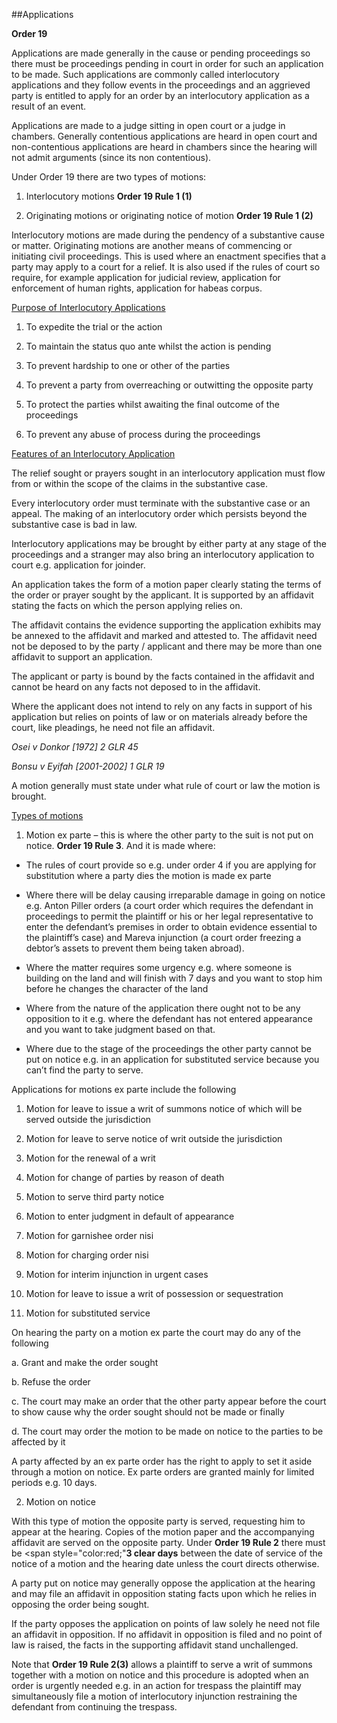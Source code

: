 
##Applications 

**Order 19**  

Applications are made generally in the cause or pending proceedings so there must be proceedings pending in court in order for such an application to be made. Such applications are commonly called interlocutory applications and they follow events in the proceedings and an aggrieved party is entitled to apply for an order by an interlocutory application as a result of an event.

Applications are made to a judge sitting in open court or a judge in chambers. Generally contentious applications are heard in open court and non-contentious applications are heard in chambers since the hearing will not admit arguments (since its non contentious). 

Under Order 19 there are two types of motions:

1. Interlocutory motions **Order 19 Rule 1 (1)**

2. Originating motions or originating notice of motion **Order 19 Rule 1 (2)**

Interlocutory motions are made during the pendency of a substantive cause or matter. Originating motions are another means of commencing or initiating civil proceedings. This is used where an enactment specifies that a party may apply to a court for a relief. It is also used if the rules of court so require, for example application for judicial review, application for enforcement of human rights, application for habeas corpus.

<u>Purpose of Interlocutory Applications</u>

1. To expedite the trial or the action

2. To maintain the status quo ante whilst the action is pending

3. To prevent hardship to one or other of the parties

4. To prevent a party from overreaching or outwitting the opposite party

5. To protect the parties whilst awaiting the final outcome of the proceedings

6. To prevent any abuse of process during the proceedings

<u>Features of an Interlocutory Application</u>

The relief sought or prayers sought in an interlocutory application must flow from or within the scope of the claims in the substantive case. 

Every interlocutory order must terminate with the substantive case or an appeal.
The making of an interlocutory order which persists beyond the substantive case is bad in law. 

Interlocutory applications may be brought by either party at any stage of the proceedings and a stranger may also bring an interlocutory application to court e.g. application for joinder.

An application takes the form of a motion paper clearly stating the terms of the order or prayer sought by the applicant. It is supported by an affidavit stating the facts on which the person applying relies on. 

The affidavit contains the evidence supporting the application exhibits may be annexed to the affidavit and marked and attested to. The affidavit need not be deposed to by the party / applicant and there may be more than one affidavit to support an application. 

The applicant or party is bound by the facts contained in the affidavit and cannot be heard on any facts not deposed to in the affidavit. 

Where the applicant does not intend to rely on any facts in support of his application but relies on points of law or on materials already before the court, like pleadings, he need not file an affidavit. 

*Osei v Donkor [1972] 2 GLR 45* 

*Bonsu v Eyifah [2001-2002] 1 GLR 19* 

A motion generally must state under what rule of court or law the motion is brought. 

<u>Types of motions</u>

1. Motion ex parte – this is where the other party to the suit is not put on notice. **Order 19 Rule 3**. And it is made where:

  * The rules of court provide so e.g. under order 4 if you are applying for substitution where a party dies the motion is made ex parte

  * Where there will be delay causing irreparable damage in going on notice e.g. Anton Piller orders (a court order which requires the defendant in proceedings to permit the plaintiff or his or her legal representative to enter the defendant’s premises in order to obtain evidence essential to the plaintiff’s case) and Mareva injunction (a court order freezing a debtor’s assets to prevent them being taken abroad).

  * Where the matter requires some urgency e.g. where someone is building on the land and will finish with 7 days and you want to stop him before he changes the character of the land

  * Where from the nature of the application there ought not to be any opposition to it e.g. where the defendant has not entered appearance and you want to take judgment based on that.

  * Where due to the stage of the proceedings the other party cannot be put on notice e.g. in an application for substituted service because you can’t find the party to serve.

Applications for motions ex parte include the following

1. Motion for leave to issue a writ of summons notice of which will be served outside the jurisdiction

2. Motion for leave to serve notice of writ outside the jurisdiction 

3. Motion for the renewal of a writ

4. Motion for change of parties by reason of death

5. Motion to serve third party notice

6. Motion to enter judgment in default of appearance 

7. Motion for garnishee order nisi

8. Motion for charging order nisi

9. Motion for interim injunction in urgent cases 

10. Motion for leave to issue a writ of possession or sequestration 

11. Motion for substituted service

On hearing the party on a motion ex parte the court may do any of the following

a.	Grant and make the order sought 

b.	Refuse the order

c.	The court may make an order that the other party appear before the court to show cause why the order sought should not be made or finally

d.	The court may order the motion to be made on notice to the parties to be affected by it

A party affected by an ex parte order has the right to apply to set it aside through a motion on notice. Ex parte orders are granted mainly for limited periods e.g. 10 days. 

2. Motion on notice

With this type of motion the opposite party is served, requesting him to appear at the hearing. Copies of the motion paper and the accompanying affidavit are served on the opposite party. Under **Order 19 Rule 2** there must be <span style="color:red;"**3 clear days** between the date of service of the notice of a motion and the hearing date</span> unless the court directs otherwise. 

A party put on notice may generally oppose the application at the hearing and may file an affidavit in opposition stating facts upon which he relies in opposing the order being sought. 

If the party opposes the application on points of law solely he need not file an affidavit in opposition. If no affidavit in opposition is filed and no point of law is raised, the facts in the supporting affidavit stand unchallenged.

Note that **Order 19 Rule 2(3)** allows a plaintiff to serve a writ of summons together with a motion on notice and this procedure is adopted when an order is urgently needed e.g. in an action for trespass the plaintiff may simultaneously file a motion of interlocutory injunction restraining the defendant from continuing the trespass.
